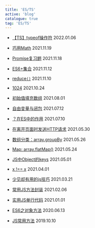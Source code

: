 ```yaml
---
title: 'ES/TS'
active: 'blog'
catalogue: true
tag: 'ES/TS'
---
```

- [【TS】typeof操作符](./libs/20220106) <Tag>2022.01.06</Tag>

- [巧用Math](./libs/20211119) <Tag>2021.11.19</Tag>

- [Promise复习题](./libs/20211118) <Tag>2021.11.18</Tag>

- [ES6+集合](./libs/20211112) <Tag>2021.11.12</Tag>

- [reduce`()`](./libs/20211110) <Tag>2021.11.10</Tag>

- [1024](./libs/20211024) <Tag>2021.10.24</Tag>

- [初始值填充数组](./libs/20210801) <Tag>2021.08.01</Tag>

- [自由变量与闭包](./libs/20210712) <Tag>2021.07.12</Tag>

- [？在ES中的作用](./libs/20210710) <Tag>2021.07.10</Tag>

- [在离开页面时发送HTTP请求](./libs/20210530) <Tag>2021.05.30</Tag>

- [数组分类：array.groupBy](./libs/20210526) <Tag>2021.05.26</Tag>

- [Map: array.flatMap()](./libs/20210524) <Tag>2021.05.24</Tag>

- [JS中Object的keys](./libs/20210501) <Tag>2021.05.01</Tag>

- [x !== x](./libs/20210401) <Tag>2021.04.01</Tag>

- [少见却有用的js技巧](./libs/20210321) <Tag>2021.03.21</Tag>

- [常用JS方法封装](./libs/20210206) <Tag>2021.02.06</Tag>

- [实用JS单行代码](./libs/20210101) <Tag>2021.01.01</Tag>

- [ES6之对象方法](./libs/20200613) <Tag>2020.06.13</Tag>

- [JS常用方法](./libs/20191010) <Tag>2019.10.10</Tag>
